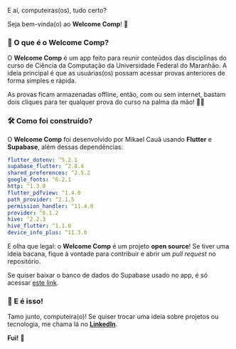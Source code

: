 
E aí, computeiras(os), tudo certo?

Seja bem-vinda(o) ao **Welcome Comp**! 🎉

### 📌 O que é o Welcome Comp?

O **Welcome Comp** é um app feito para reunir conteúdos das disciplinas do curso de Ciência da Computação da Universidade Federal do Maranhão. A ideia principal é que as usuárias(os) possam acessar provas anteriores de forma simples e rápida.

As provas ficam armazenadas offline, então, com ou sem internet, bastam dois cliques para ter qualquer prova do curso na palma da mão! 📱✨

### 🛠 Como foi construído?

O **Welcome Comp** foi desenvolvido por Mikael Cauã usando **Flutter** e **Supabase**, além dessas dependências:

```yaml
flutter_dotenv: ^5.2.1  
supabase_flutter: ^2.8.4  
shared_preferences: ^2.5.2  
google_fonts: ^6.2.1  
http: ^1.3.0  
flutter_pdfview: ^1.4.0  
path_provider: ^2.1.5  
permission_handler: ^11.4.0  
provider: ^6.1.2  
hive: ^2.2.3  
hive_flutter: ^1.1.0  
device_info_plus: ^11.3.0  
```

E olha que legal: o **Welcome Comp** é um projeto **open source**! Se tiver uma ideia bacana, fique à vontade para contribuir e abrir um _pull request_ no repositório.

Se quiser baixar o banco de dados do Supabase usado no app, é só acessar [este link]().

### 🚀 E é isso!

Tamo junto, computeira(o)! Se quiser trocar uma ideia sobre projetos ou tecnologia, me chama lá no [**LinkedIn**](https://www.linkedin.com/in/mikael-cau%C3%A3-silva/).

**Fui!** 🚀